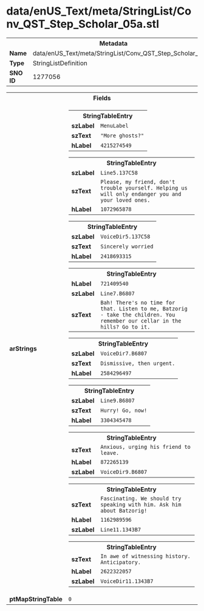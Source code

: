 <h1>data/enUS_Text/meta/StringList/Conv_QST_Step_Scholar_05a.stl</h1><table><tr><th colspan="100%">Metadata</th></tr><tr><td><b>Name</b></td><td>data/enUS_Text/meta/StringList/Conv_QST_Step_Scholar_05a.stl</td></tr><tr><td><b>Type</b></td><td>StringListDefinition</td></tr><tr><td><b>SNO ID</b></td><td>1277056</td></tr></table>

<table><tr><th colspan="100%">Fields</th></tr><tr><td><b>arStrings</b></td><td><table><tr><th colspan="100%">StringTableEntry</th></tr><tr><td><b>szLabel</b></td><td><code>MenuLabel</code></td></tr><tr><td><b>szText</b></td><td><code>"More ghosts?"</code></td></tr><tr><td><b>hLabel</b></td><td><code>4215274549</code></td></tr></table>


<table><tr><th colspan="100%">StringTableEntry</th></tr><tr><td><b>szLabel</b></td><td><code>Line5.137C58</code></td></tr><tr><td><b>szText</b></td><td><code>Please, my friend, don't trouble yourself. Helping us will only endanger you and your loved ones.</code></td></tr><tr><td><b>hLabel</b></td><td><code>1072965878</code></td></tr></table>


<table><tr><th colspan="100%">StringTableEntry</th></tr><tr><td><b>szLabel</b></td><td><code>VoiceDir5.137C58</code></td></tr><tr><td><b>szText</b></td><td><code>Sincerely worried</code></td></tr><tr><td><b>hLabel</b></td><td><code>2418693315</code></td></tr></table>


<table><tr><th colspan="100%">StringTableEntry</th></tr><tr><td><b>hLabel</b></td><td><code>721409540</code></td></tr><tr><td><b>szLabel</b></td><td><code>Line7.B6807</code></td></tr><tr><td><b>szText</b></td><td><code>Bah! There's no time for that. Listen to me, Batzorig - take the children. You remember our cellar in the hills? Go to it.</code></td></tr></table>


<table><tr><th colspan="100%">StringTableEntry</th></tr><tr><td><b>szLabel</b></td><td><code>VoiceDir7.B6807</code></td></tr><tr><td><b>szText</b></td><td><code>Dismissive, then urgent.</code></td></tr><tr><td><b>hLabel</b></td><td><code>2584296497</code></td></tr></table>


<table><tr><th colspan="100%">StringTableEntry</th></tr><tr><td><b>szLabel</b></td><td><code>Line9.B6807</code></td></tr><tr><td><b>szText</b></td><td><code>Hurry! Go, now!</code></td></tr><tr><td><b>hLabel</b></td><td><code>3304345478</code></td></tr></table>


<table><tr><th colspan="100%">StringTableEntry</th></tr><tr><td><b>szText</b></td><td><code>Anxious, urging his friend to leave.</code></td></tr><tr><td><b>hLabel</b></td><td><code>872265139</code></td></tr><tr><td><b>szLabel</b></td><td><code>VoiceDir9.B6807</code></td></tr></table>


<table><tr><th colspan="100%">StringTableEntry</th></tr><tr><td><b>szText</b></td><td><code>Fascinating. We should try speaking with him. Ask him about Batzorig!</code></td></tr><tr><td><b>hLabel</b></td><td><code>1162989596</code></td></tr><tr><td><b>szLabel</b></td><td><code>Line11.1343B7</code></td></tr></table>


<table><tr><th colspan="100%">StringTableEntry</th></tr><tr><td><b>szText</b></td><td><code>In awe of witnessing history. Anticipatory.</code></td></tr><tr><td><b>hLabel</b></td><td><code>2622322057</code></td></tr><tr><td><b>szLabel</b></td><td><code>VoiceDir11.1343B7</code></td></tr></table>


</td></tr><tr><td><b>ptMapStringTable</b></td><td><code>0</code></td></tr></table>

